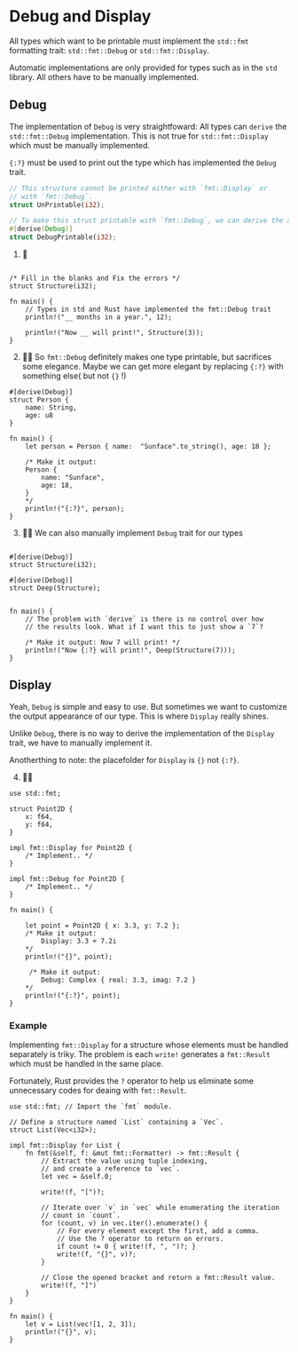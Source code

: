 # Debug and Display
All types which want to be printable must implement the `std::fmt` formatting trait: `std::fmt::Debug` or `std::fmt::Display`. 

Automatic implementations are only provided for types such as in the `std` library. All others have to be manually implemented.

## Debug
The implementation of `Debug` is very straightfoward: All types can `derive` the `std::fmt::Debug` implementation. This is not true for `std::fmt::Display` which must be manually implemented.

`{:?}` must be used to print out the type which has implemented the `Debug` trait.

```rust
// This structure cannot be printed either with `fmt::Display` or
// with `fmt::Debug`.
struct UnPrintable(i32);

// To make this struct printable with `fmt::Debug`, we can derive the automatic implementations provided by Rust
#[derive(Debug)]
struct DebugPrintable(i32);
```

1. 🌟
```rust,editable

/* Fill in the blanks and Fix the errors */
struct Structure(i32);

fn main() {
    // Types in std and Rust have implemented the fmt::Debug trait
    println!("__ months in a year.", 12);

    println!("Now __ will print!", Structure(3));
}
```

2. 🌟🌟 So `fmt::Debug` definitely makes one type printable, but sacrifices some elegance. Maybe we can get more elegant by replacing `{:?}` with something else( but not `{}` !) 
```rust,editable
#[derive(Debug)]
struct Person {
    name: String,
    age: u8
}

fn main() {
    let person = Person { name:  "Sunface".to_string(), age: 18 };

    /* Make it output: 
    Person {
        name: "Sunface",
        age: 18,
    }
    */
    println!("{:?}", person);
}
```

3. 🌟🌟 We can also manually implement `Debug` trait for our types
```rust,editable

#[derive(Debug)]
struct Structure(i32);

#[derive(Debug)]
struct Deep(Structure);


fn main() {    
    // The problem with `derive` is there is no control over how
    // the results look. What if I want this to just show a `7`?

    /* Make it output: Now 7 will print! */
    println!("Now {:?} will print!", Deep(Structure(7)));
}
```

## Display
Yeah, `Debug` is simple and easy to use. But sometimes we want to customize the output appearance of our type. This is where `Display` really shines.

Unlike `Debug`, there is no way to derive the implementation of the `Display` trait, we have to manually implement it.

Anotherthing to note: the placefolder for `Display` is `{}` not `{:?}`.

4. 🌟🌟
```rust,editable
use std::fmt;

struct Point2D {
    x: f64,
    y: f64,
}

impl fmt::Display for Point2D {
    /* Implement.. */
}

impl fmt::Debug for Point2D {
    /* Implement.. */
}

fn main() {

    let point = Point2D { x: 3.3, y: 7.2 };
    /* Make it output:
        Display: 3.3 + 7.2i
    */
    println!("{}", point);

     /* Make it output:
        Debug: Complex { real: 3.3, imag: 7.2 }
    */
    println!("{:?}", point);
}
```


### Example

Implementing `fmt::Display` for a structure whose elements must be handled separately is triky. The problem is each `write!` generates a `fmt::Result` which must be handled in the same place.

Fortunately, Rust provides the `?` operator to help us eliminate some unnecessary codes for deaing with `fmt::Result`.

```rust,editable
use std::fmt; // Import the `fmt` module.

// Define a structure named `List` containing a `Vec`.
struct List(Vec<i32>);

impl fmt::Display for List {
    fn fmt(&self, f: &mut fmt::Formatter) -> fmt::Result {
        // Extract the value using tuple indexing,
        // and create a reference to `vec`.
        let vec = &self.0;

        write!(f, "[")?;

        // Iterate over `v` in `vec` while enumerating the iteration
        // count in `count`.
        for (count, v) in vec.iter().enumerate() {
            // For every element except the first, add a comma.
            // Use the ? operator to return on errors.
            if count != 0 { write!(f, ", ")?; }
            write!(f, "{}", v)?;
        }

        // Close the opened bracket and return a fmt::Result value.
        write!(f, "]")
    }
}

fn main() {
    let v = List(vec![1, 2, 3]);
    println!("{}", v);
}
```

